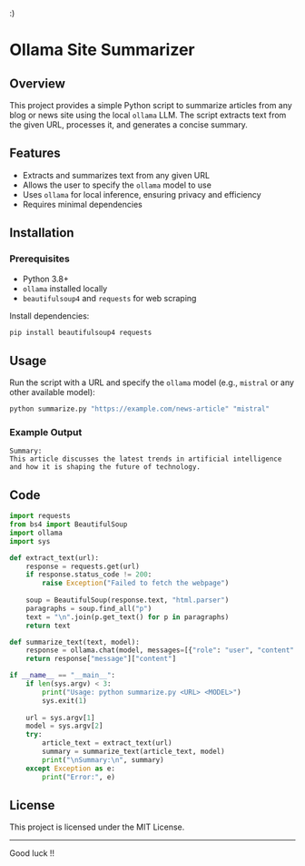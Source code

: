 :)

# Ollama Site Summarizer

## Overview
This project provides a simple Python script to summarize articles from any blog or news site using the local `ollama` LLM. The script extracts text from the given URL, processes it, and generates a concise summary.

## Features
- Extracts and summarizes text from any given URL
- Allows the user to specify the `ollama` model to use
- Uses `ollama` for local inference, ensuring privacy and efficiency
- Requires minimal dependencies

## Installation
### Prerequisites
- Python 3.8+
- `ollama` installed locally
- `beautifulsoup4` and `requests` for web scraping

Install dependencies:
```bash
pip install beautifulsoup4 requests
```

## Usage
Run the script with a URL and specify the `ollama` model (e.g., `mistral` or any other available model):
```bash
python summarize.py "https://example.com/news-article" "mistral"
```

### Example Output
```
Summary:
This article discusses the latest trends in artificial intelligence and how it is shaping the future of technology.
```

## Code
```python
import requests
from bs4 import BeautifulSoup
import ollama
import sys

def extract_text(url):
    response = requests.get(url)
    if response.status_code != 200:
        raise Exception("Failed to fetch the webpage")
    
    soup = BeautifulSoup(response.text, "html.parser")
    paragraphs = soup.find_all("p")
    text = "\n".join(p.get_text() for p in paragraphs)
    return text

def summarize_text(text, model):
    response = ollama.chat(model, messages=[{"role": "user", "content": f"Summarize this article: {text}"}])
    return response["message"]["content"]

if __name__ == "__main__":
    if len(sys.argv) < 3:
        print("Usage: python summarize.py <URL> <MODEL>")
        sys.exit(1)
    
    url = sys.argv[1]
    model = sys.argv[2]
    try:
        article_text = extract_text(url)
        summary = summarize_text(article_text, model)
        print("\nSummary:\n", summary)
    except Exception as e:
        print("Error:", e)
```

## License
This project is licensed under the MIT License.


-----

Good luck !!
